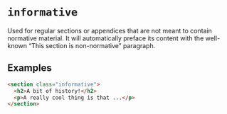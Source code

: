 # `informative`

Used for regular sections or appendices that are not meant to contain normative material. It will automatically preface its content with the well-known “This section is non-normative” paragraph.

## Examples

```html "example": "Mark a section as non-normative."
<section class="informative">
  <h2>A bit of history!</h2>
  <p>A really cool thing is that ...</p>
</section>
```
